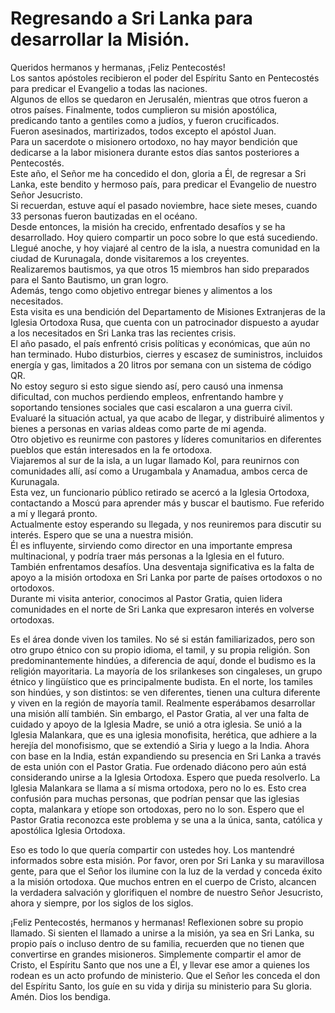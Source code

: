 # Regresando a Sri Lanka para desarrollar la Misión.  

Queridos hermanos y hermanas, ¡Feliz Pentecostés!  
Los santos apóstoles recibieron el poder del Espíritu Santo en Pentecostés para predicar el Evangelio a todas las naciones.  
Algunos de ellos se quedaron en Jerusalén, mientras que otros fueron a otros países. Finalmente, todos cumplieron su misión apostólica, predicando tanto a gentiles como a judíos, y fueron crucificados.  
Fueron asesinados, martirizados, todos excepto el apóstol Juan.  
Para un sacerdote o misionero ortodoxo, no hay mayor bendición que dedicarse a la labor misionera durante estos días santos posteriores a Pentecostés.  
Este año, el Señor me ha concedido el don, gloria a Él, de regresar a Sri Lanka, este bendito y hermoso país, para predicar el Evangelio de nuestro Señor Jesucristo.  
Si recuerdan, estuve aquí el pasado noviembre, hace siete meses, cuando 33 personas fueron bautizadas en el océano.  
Desde entonces, la misión ha crecido, enfrentado desafíos y se ha desarrollado. Hoy quiero compartir un poco sobre lo que está sucediendo.  
Llegué anoche, y hoy viajaré al centro de la isla, a nuestra comunidad en la ciudad de Kurunagala, donde visitaremos a los creyentes.  
Realizaremos bautismos, ya que otros 15 miembros han sido preparados para el Santo Bautismo, un gran logro.  
Además, tengo como objetivo entregar bienes y alimentos a los necesitados.  
Esta visita es una bendición del Departamento de Misiones Extranjeras de la Iglesia Ortodoxa Rusa, que cuenta con un patrocinador dispuesto a ayudar a los necesitados en Sri Lanka tras las recientes crisis.  
El año pasado, el país enfrentó crisis políticas y económicas, que aún no han terminado. Hubo disturbios, cierres y escasez de suministros, incluidos energía y gas, limitados a 20 litros por semana con un sistema de código QR.  
No estoy seguro si esto sigue siendo así, pero causó una inmensa dificultad, con muchos perdiendo empleos, enfrentando hambre y soportando tensiones sociales que casi escalaron a una guerra civil.  
Evaluaré la situación actual, ya que acabo de llegar, y distribuiré alimentos y bienes a personas en varias aldeas como parte de mi agenda.  
Otro objetivo es reunirme con pastores y líderes comunitarios en diferentes pueblos que están interesados en la fe ortodoxa.  
Viajaremos al sur de la isla, a un lugar llamado Kol, para reunirnos con comunidades allí, así como a Urugambala y Anamadua, ambos cerca de Kurunagala.  
Esta vez, un funcionario público retirado se acercó a la Iglesia Ortodoxa, contactando a Moscú para aprender más y buscar el bautismo. Fue referido a mí y llegará pronto.  
Actualmente estoy esperando su llegada, y nos reuniremos para discutir su interés. Espero que se una a nuestra misión.  
Él es influyente, sirviendo como director en una importante empresa multinacional, y podría traer más personas a la Iglesia en el futuro.  
También enfrentamos desafíos. Una desventaja significativa es la falta de apoyo a la misión ortodoxa en Sri Lanka por parte de países ortodoxos o no ortodoxos.  
Durante mi visita anterior, conocimos al Pastor Gratia, quien lidera comunidades en el norte de Sri Lanka que expresaron interés en volverse ortodoxas.  

Es el área donde viven los tamiles. No sé si están familiarizados, pero son otro grupo étnico con su propio idioma, el tamil, y su propia religión. Son predominantemente hindúes, a diferencia de aquí, donde el budismo es la religión mayoritaria. La mayoría de los srilankeses son cingaleses, un grupo étnico y lingüístico que es principalmente budista. En el norte, los tamiles son hindúes, y son distintos: se ven diferentes, tienen una cultura diferente y viven en la región de mayoría tamil. Realmente esperábamos desarrollar una misión allí también. Sin embargo, el Pastor Gratia, al ver una falta de cuidado y apoyo de la Iglesia Madre, se unió a otra iglesia. Se unió a la Iglesia Malankara, que es una iglesia monofisita, herética, que adhiere a la herejía del monofisismo, que se extendió a Siria y luego a la India. Ahora con base en la India, están expandiendo su presencia en Sri Lanka a través de esta unión con el Pastor Gratia. Fue ordenado diácono pero aún está considerando unirse a la Iglesia Ortodoxa. Espero que pueda resolverlo. La Iglesia Malankara se llama a sí misma ortodoxa, pero no lo es. Esto crea confusión para muchas personas, que podrían pensar que las iglesias copta, malankara y etíope son ortodoxas, pero no lo son. Espero que el Pastor Gratia reconozca este problema y se una a la única, santa, católica y apostólica Iglesia Ortodoxa.  

Eso es todo lo que quería compartir con ustedes hoy. Los mantendré informados sobre esta misión. Por favor, oren por Sri Lanka y su maravillosa gente, para que el Señor los ilumine con la luz de la verdad y conceda éxito a la misión ortodoxa. Que muchos entren en el cuerpo de Cristo, alcancen la verdadera salvación y glorifiquen el nombre de nuestro Señor Jesucristo, ahora y siempre, por los siglos de los siglos.  

¡Feliz Pentecostés, hermanos y hermanas! Reflexionen sobre su propio llamado. Si sienten el llamado a unirse a la misión, ya sea en Sri Lanka, su propio país o incluso dentro de su familia, recuerden que no tienen que convertirse en grandes misioneros. Simplemente compartir el amor de Cristo, el Espíritu Santo que nos une a Él, y llevar ese amor a quienes los rodean es un acto profundo de ministerio. Que el Señor les conceda el don del Espíritu Santo, los guíe en su vida y dirija su ministerio para Su gloria. Amén. Dios los bendiga.

